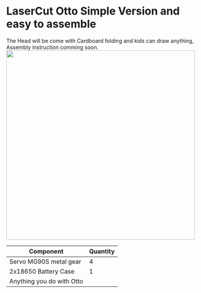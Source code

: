 # LaserCut Otto Simple Version and easy to assemble 
  The Head will be come with Cardboard folding and kids can draw anything, Assembly instruction comming soon.
  <img src="https://github.com/stembotvn/OttoLaserCutDesign/blob/master/OttoAcrylicV2/media/3DviewPic.png" width="500" align="center">
  
  |  Component             |Quantity |
 | --- | --- |
 |  Servo MG90S metal gear         | 4          |
  | 2x18650 Battery Case       | 1          |
  | Anything you do with Otto |
